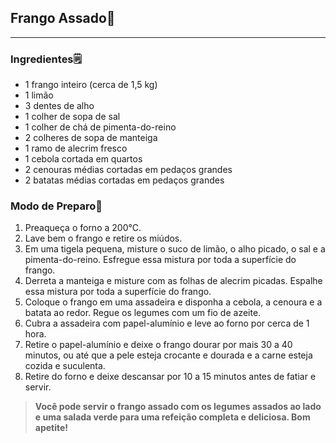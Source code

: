 ## **Frango Assado**:rooster:

---

### **Ingredientes**:spiral_notepad:

- 1 frango inteiro (cerca de 1,5 kg)
- 1 limão
- 3 dentes de alho
- 1 colher de sopa de sal
- 1 colher de chá de pimenta-do-reino
- 2 colheres de sopa de manteiga
- 1 ramo de alecrim fresco
- 1 cebola cortada em quartos
- 2 cenouras médias cortadas em pedaços grandes
- 2 batatas médias cortadas em pedaços grandes

### **Modo de Preparo**:spoon:

1. Preaqueça o forno a 200°C.
2. Lave bem o frango e retire os miúdos.
3. Em uma tigela pequena, misture o suco de limão, o alho picado, o sal e a pimenta-do-reino. Esfregue essa mistura por toda a superfície do frango.
4. Derreta a manteiga e misture com as folhas de alecrim picadas. Espalhe essa mistura por toda a superfície do frango.
5. Coloque o frango em uma assadeira e disponha a cebola, a cenoura e a batata ao redor. Regue os legumes com um fio de azeite.
6. Cubra a assadeira com papel-alumínio e leve ao forno por cerca de 1 hora.
7. Retire o papel-alumínio e deixe o frango dourar por mais 30 a 40 minutos, ou até que a pele esteja crocante e dourada e a carne esteja cozida e suculenta.
8. Retire do forno e deixe descansar por 10 a 15 minutos antes de fatiar e servir.

> **Você pode servir o frango assado com os legumes assados ao lado e uma salada verde para uma refeição completa e deliciosa. Bom apetite!**